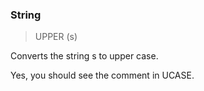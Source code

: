### String

> UPPER (s)

Converts the string s to upper case.

Yes, you should see the comment in UCASE.
